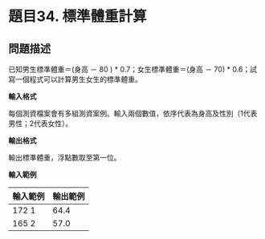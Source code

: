 # 題目34. 標準體重計算

## 問題描述

已知男生標準體重＝(身高 － 80 ) \* 0.7；女生標準體重＝(身高 － 70) \* 0.6；試寫一個程式可以計算男生女生的標準體重。

**輸入格式**

每個測資檔案會有多組測資案例。輸入兩個數值，依序代表為身高及性別（1代表男性；2代表女性）。

**輸出格式**

輸出標準體重，浮點數取至第一位。

**輸入範例**

| **輸入範例** | **輸出範例** |
| ------------ | ------------ |
| 172 1        | 64.4         |
| 165 2        | 57.0         |

